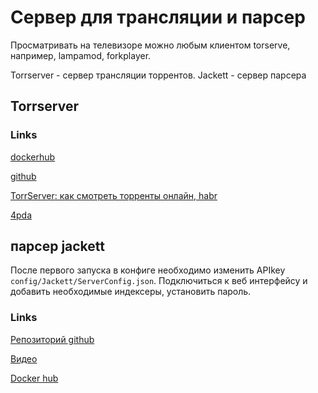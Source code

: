 # Сервер для трансляции и парсер

Просматривать на телевизоре можно любым клиентом torserve, например, lampamod, forkplayer.

Torrserver - сервер трансляции торрентов.
Jackett - сервер парсера

## Torrserver
### Links
[dockerhub](https://hub.docker.com/layers/asudarchikov/torrserver/latest/images/sha256-30f8a8da7d1645991068cbcbf165b7e4b0978f5f412f04c70a1895a6fbd11781?context=explore)

[github](https://github.com/YouROK/TorrServer)

[TorrServer: как смотреть торренты онлайн, habr](https://habr.com/ru/post/549704/)

[4pda](https://4pda.to/forum/index.php?showtopic=889960&st=11240)

## парсер jackett
После первого запуска в  конфиге необходимо изменить APIkey `config/Jackett/ServerConfig.json`. 
Подключиться к веб интерфейсу и добавить необходимые индексеры, установить пароль.
### Links
[Репозиторий github](https://github.com/Jackett/Jackett)

[Видео](https://www.youtube.com/watch?v=3H3NXviQ6hg)

[Docker hub](https://hub.docker.com/r/linuxserver/jackett/)
